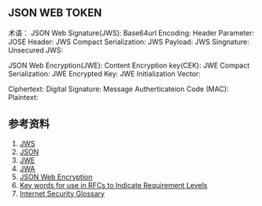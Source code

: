## JSON WEB TOKEN
术语：
JSON Web Signature(JWS):
Base64url Encoding:
Header Parameter:
JOSE Header:
JWS Compact Serialization:
JWS Payload:
JWS Singnature:
Unsecured JWS:

JSON Web Encryption(JWE):
Content Encryption key(CEK):
JWE Compact Serialization:
JWE Encrypted Key:
JWE Initialization Vector:


Ciphertext:
Digital Signature:
Message Autherticateion Code (MAC):
Plaintext:


## 参考资料

1. [JWS](https://tools.ietf.org/html/rfc7515 "JSON Web Signature")
2. [JSON](https://tools.ietf.org/html/rfc7159 "The JavaScript Object Notation (JSON) Data Interchange Format")
3. [JWE](https://tools.ietf.org/html/rfc7519#ref-JWE "")
4. [JWA](https://tools.ietf.org/html/rfc7518 " JSON Web Algorithms ")
5. [JSON Web Encryption](https://www.rfc-editor.org/rfc/rfc7516.txt "JSON Web Encryption")
6. [Key words for use in RFCs to Indicate Requirement Levels](https://tools.ietf.org/html/rfc2119 "Key words for use in RFCs to Indicate Requirement Levels")
7. [Internet Security Glossary](https://tools.ietf.org/html/rfc4949 "Internet Security Glossary")




